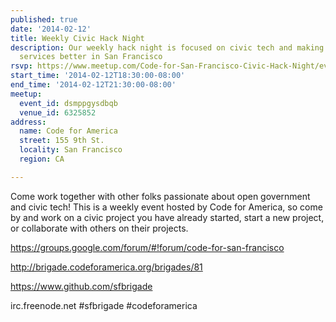```yaml
---
published: true
date: '2014-02-12'
title: Weekly Civic Hack Night
description: Our weekly hack night is focused on civic tech and making government
  services better in San Francisco
rsvp: https://www.meetup.com/Code-for-San-Francisco-Civic-Hack-Night/events/161809822/
start_time: '2014-02-12T18:30:00-08:00'
end_time: '2014-02-12T21:30:00-08:00'
meetup:
  event_id: dsmppgysdbqb
  venue_id: 6325852
address:
  name: Code for America
  street: 155 9th St.
  locality: San Francisco
  region: CA

---
```

<!-- imported via scripts/generate-events-from-meetup -->
<p>Come work together with other folks passionate about open government and civic tech! This is a weekly event hosted by Code for America, so come by and work on a civic project you have already started, start a new project, or collaborate with others on their projects.</p> <p><a href="https://groups.google.com/forum/#!forum/code-for-san-francisco"><a href="https://groups.google.com/forum/#!forum/code-for-san-francisco" class="linkified">https://groups.google.com/forum/#!forum/code-for-san-francisco</a></a></p> <p><a href="http://brigade.codeforamerica.org/brigades/81"><a href="http://brigade.codeforamerica.org/brigades/81" class="linkified">http://brigade.codeforamerica.org/brigades/81</a></a></p> <p><a href="https://www.github.com/sfbrigade"><a href="https://www.github.com/sfbrigade" class="linkified">https://www.github.com/sfbrigade</a></a></p> <p>irc.freenode.net #sfbrigade #codeforamerica</p> 
